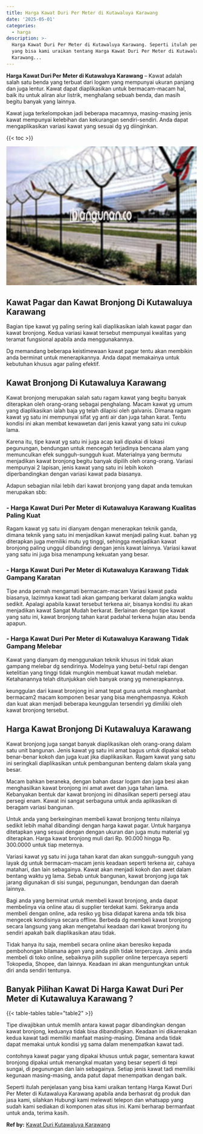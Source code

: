 ```yaml
---
title: Harga Kawat Duri Per Meter di Kutawaluya Karawang
date: '2025-05-01'
categories:
  - harga
description: >-
  Harga Kawat Duri Per Meter di Kutawaluya Karawang. Seperti itulah penjelasan
  yang bisa kami uraikan tentang Harga Kawat Duri Per Meter di Kutawaluya
  Karawang...
---
```


**Harga Kawat Duri Per Meter di Kutawaluya Karawang** – Kawat adalah salah satu benda yang terbuat dari logam yang mempunyai ukuran panjang dan juga lentur. Kawat dapat diaplikasikan untuk bermacam-macam hal, baik itu untuk aliran alur listrik, menghalang sebuah benda, dan masih begitu banyak yang lainnya.

Kawat juga terkelompokan jadi beberapa macamnya, masing-masing jenis kawat mempunyai kelebihan dan kekurangan sendiri-sendiri. Anda dapat mengaplikasikan variasi kawat yang sesuai dg yg diinginkan.

{{< toc >}}

![Harga Kawat Duri Per Meter di Kutawaluya Karawang](/images/jual-kawat-murah26.png)

## Kawat Pagar dan Kawat Bronjong Di Kutawaluya Karawang

Bagian tipe kawat yg paling sering kali diaplikasikan ialah kawat pagar dan kawat bronjong. Kedua variasi kawat tersebut mempunyai kwalitas yang teramat fungsional apabila anda menggunakannya.

Dg memandang beberapa keistimewaan kawat pagar tentu akan membikin anda berminat untuk menerapkannya. Anda dapat memakainya untuk kebutuhan khusus agar paling efektif.

## Kawat Bronjong Di Kutawaluya Karawang

Kawat bronjong merupakan salah satu ragam kawat yang begitu banyak diterapkan oleh orang-orang sebagai penghalang. Macam kawat yg umum yang diaplikasikan ialah baja yg telah dilapisi oleh galvanis. Dimana ragam kawat yg satu ini mempunyai sifat yg anti air dan juga tahan karat. Tentu kondisi ini akan membat kewawetan dari jenis kawat yang satu ini cukup lama.

Karena itu, tipe kawat yg satu ini juga acap kali dipakai di lokasi pegunungan, bendungan untuk mencegah terjadinya bencana alam yang memunculkan efek sungguh-sungguh kuat. Materialnya yang bermutu menjadikan kawat bronjong begitu banyak dipilih oleh orang-orang. Variasi mempunyai 2 lapisan, jenis kawat yang satu ini lebih kokoh diperbandingkan dengan variasi kawat pada biasanya.

Adapun sebagian nilai lebih dari kawat bronjong yang dapat anda temukan merupakan sbb:

### \- Harga Kawat Duri Per Meter di Kutawaluya Karawang Kualitas Paling Kuat

Ragam kawat yg satu ini dianyam dengan menerapkan teknik ganda, dimana teknik yang satu ini menjadikan kawat menjadi paling kuat. bahan yg diterapkan juga memiliki mutu yg tinggi, sehingga menjadikan kawat bronjong paling unggul dibandingi dengan jenis kawat lainnya. Variasi kawat yang satu ini juga bisa menampung kekuatan yang besar.

### \- Harga Kawat Duri Per Meter di Kutawaluya Karawang Tidak Gampang Karatan

Tipe anda pernah mengamati bermacam-macam Variasi kawat pada biasanya, lazimnya kawat tadi akan gampang berkarat dalam jangka waktu sedikit. Apalagi apabila kawat tersebut terkena air, bisanya kondisi itu akan menjadikan kawat Sangat Mudah berkarat. Berlainan dengan tipe kawat yang satu ini, kawat bronjong tahan karat padahal terkena hujan atau benda apapun.

### \- Harga Kawat Duri Per Meter di Kutawaluya Karawang Tidak Gampang Melebar

Kawat yang dianyam dg menggunakan teknik khusus ini tidak akan gampang melebar dg sendirinya. Modelnya yang betul-betul rapi dengan ketelitian yang tinggi tidak mungkin membuat kawat mudah melebar. Ketahanannya telah ditunjukkan oleh banyak orang yg menerapkannya.

keunggulan dari kawat bronjong ini amat tepat guna untuk menghambat bermacam2 macam komponen besar yang bisa menghempasnya. Kokoh dan kuat akan menjadi beberapa keunggulan tersendiri yg dimiliki oleh kawat bronjong tersebut.

## Harga Kawat Bronjong Di Kutawaluya Karawang

Kawat bronjong juga sangat banyak diaplikasikan oleh orang-orang dalam satu unit bangunan. Jenis kawat yg satu ini amat bagus untuk dipakai sebab benar-benar kokoh dan juga kuat jika diaplikasikan. Ragam kawat yang satu ini seringkali diaplikasikan untuk pembangunan benteng dalam skala yang besar.

Macam bahkan beraneka, dengan bahan dasar logam dan juga besi akan menghasilkan kawat bronjong ini amat awet dan juga tahan lama. Kebanyakan bentuk dar kawat bronjong ini dihasilkan seperti persegi atau persegi enam. Kawat ini sangat serbaguna untuk anda aplikasikan di beragam variasi bangunan.

Untuk anda yang berkeinginan membeli kawat bronjong tentu nilainya sedikit lebih mahal dibandingi dengan harga kawat pagar. Untuk harganya ditetapkan yang sesuai dengan dengan ukuran dan juga mutu material yg diterapkan. Harga kawat bronjong muli dari Rp. 90.000 hingga Rp. 300.0000 untuk tiap meternya.

Variasi kawat yg satu ini juga tahan karat dan akan sungguh-sungguh yang layak dg untuk bermacam-macam jenis keadaan seperti terkena air, cahaya matahari, dan lain sebagainya. Kawat akan menjadi kokoh dan awet dalam bentang waktu yg lama. Sebab untuk bangunan, kawat bronjong juga tak jarang digunakan di sisi sungai, pegunungan, bendungan dan daerah lainnya.

Bagi anda yang berminat untuk membeli kawat bronjong, anda dapat membelinya via online atau di supplier terdekat kami. Sekiranya anda membeli dengan online, ada resiko yg bisa didapat karena anda tdk bisa mengecek kondisinya secara offline. Berbeda dg membeli kawat bronjong secara langsung yang akan mengetahui keadaan dari kawat bronjong itu sendiri apakah baik diaplikasikan atau tidak.

Tidak hanya itu saja, membeli secara online akan beresiko kepada pembohongan bilamana agen yang anda pilih tidak terpercaya. Jenis anda membeli di toko online, sebaiknya pilih supplier online terpercaya seperti Tokopedia, Shopee, dan lainnya. Keadaan ini akan menguntungkan untuk diri anda sendiri tentunya.

## Banyak Pilihan Kawat Di Harga Kawat Duri Per Meter di Kutawaluya Karawang ?

{{< table-tables table="table2" >}}

Tipe diwajibkan untuk memlih antara kawat pagar dibandingkan dengan kawat bronjong, keduanya tidak bisa dibandingkan. Keadaan ini dikarenakan kedua kawat tadi memiliki manfaat masing-masing. Dimana anda tidak dapat memakai untuk kondisi yg sama dalam menempatkan kawat tadi.

contohnya kawat pagar yang dipakai khusus untuk pagar, sementara kawat bronjong dipakai untuk menangkal muatan yang besar seperti di tepi sungai, di pegunungan dan lain sebagainya. Setiap jenis kawat tadi memiliki kegunaan masing-masing, anda patut dapat menempatkan dengan baik.

Seperti itulah penjelasan yang bisa kami uraikan tentang Harga Kawat Duri Per Meter di Kutawaluya Karawang apabila anda berhasrat dg produk dan jasa kami, silahkan Hubungi kami melewati telepon dan whatsapp yang sudah kami sediakan di komponen atas situs ini. Kami berharap bermanfaat untuk anda, terima kasih.

**Ref by:** [Kawat Duri Kutawaluya Karawang](https://id.wikipedia.org/wiki/Kawat)
